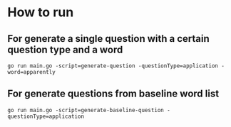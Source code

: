 # How to run
## For generate a single question with a certain question type and a word
```
go run main.go -script=generate-question -questionType=application -word=apparently
```
## For generate questions from baseline word list
```
go run main.go -script=generate-baseline-question -questionType=application
```
